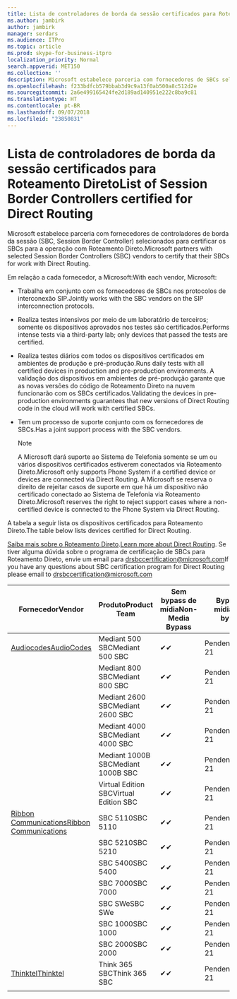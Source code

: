 ```yaml
---
title: Lista de controladores de borda da sessão certificados para Roteamento Direto
ms.author: jambirk
author: jambirk
manager: serdars
ms.audience: ITPro
ms.topic: article
ms.prod: skype-for-business-itpro
localization_priority: Normal
search.appverid: MET150
ms.collection: ''
description: Microsoft estabelece parceria com fornecedores de SBCs selecionados para certificar os SBCs para a operação com Roteamento Direto.
ms.openlocfilehash: f233bdfcb579bbab3d9c9a13f0ab500a8c512d2e
ms.sourcegitcommit: 2a6e499165424fe2d189ad140951e222c8ba9c81
ms.translationtype: HT
ms.contentlocale: pt-BR
ms.lasthandoff: 09/07/2018
ms.locfileid: "23850831"
---
```

# <a name="list-of-session-border-controllers-certified-for-direct-routing"></a><span data-ttu-id="d4758-103">Lista de controladores de borda da sessão certificados para Roteamento Direto</span><span class="sxs-lookup"><span data-stu-id="d4758-103">List of Session Border Controllers certified for Direct Routing</span></span>

<span data-ttu-id="d4758-104">Microsoft estabelece parceria com fornecedores de controladores de borda da sessão (SBC, Session Border Controller) selecionados para certificar os SBCs para a operação com Roteamento Direto.</span><span class="sxs-lookup"><span data-stu-id="d4758-104">Microsoft partners with selected Session Border Controllers (SBC) vendors to certify that their SBCs for work with Direct Routing.</span></span> 

<span data-ttu-id="d4758-105">Em relação a cada fornecedor, a Microsoft:</span><span class="sxs-lookup"><span data-stu-id="d4758-105">With each vendor, Microsoft:</span></span> 

- <span data-ttu-id="d4758-106">Trabalha em conjunto com os fornecedores de SBCs nos protocolos de interconexão SIP.</span><span class="sxs-lookup"><span data-stu-id="d4758-106">Jointly works with the SBC vendors on the SIP interconnection protocols.</span></span>
- <span data-ttu-id="d4758-107">Realiza testes intensivos por meio de um laboratório de terceiros; somente os dispositivos aprovados nos testes são certificados.</span><span class="sxs-lookup"><span data-stu-id="d4758-107">Performs intense tests via a third-party lab; only devices that passed the tests are certified.</span></span> 
- <span data-ttu-id="d4758-108">Realiza testes diários com todos os dispositivos certificados em ambientes de produção e pré-produção.</span><span class="sxs-lookup"><span data-stu-id="d4758-108">Runs daily tests with all certified devices in production and pre-production environments.</span></span> <span data-ttu-id="d4758-109">A validação dos dispositivos em ambientes de pré-produção garante que as novas versões do código de Roteamento Direto na nuvem funcionarão com os SBCs certificados.</span><span class="sxs-lookup"><span data-stu-id="d4758-109">Validating the devices in pre-production environments guarantees that new versions of Direct Routing code in the cloud will work with certified SBCs.</span></span> 
- <span data-ttu-id="d4758-110">Tem um processo de suporte conjunto com os fornecedores de SBCs.</span><span class="sxs-lookup"><span data-stu-id="d4758-110">Has a joint support process with the SBC vendors.</span></span>
 

  > [!NOTE]
  > <span data-ttu-id="d4758-111">A Microsoft dará suporte ao Sistema de Telefonia somente se um ou vários dispositivos certificados estiverem conectados via Roteamento Direto.</span><span class="sxs-lookup"><span data-stu-id="d4758-111">Microsoft only supports Phone System if a certified device or devices are connected via Direct Routing.</span></span> <span data-ttu-id="d4758-112">A Microsoft se reserva o direito de rejeitar casos de suporte em que há um dispositivo não certificado conectado ao Sistema de Telefonia via Roteamento Direto.</span><span class="sxs-lookup"><span data-stu-id="d4758-112">Microsoft reserves the right to reject support cases where a non-certified device is connected to the Phone System via Direct Routing.</span></span> 

<span data-ttu-id="d4758-113">A tabela a seguir lista os dispositivos certificados para Roteamento Direto.</span><span class="sxs-lookup"><span data-stu-id="d4758-113">The table below lists devices certified for Direct Routing.</span></span> 

<span data-ttu-id="d4758-114">[Saiba mais sobre o Roteamento Direto](https://aka.ms/dr).</span><span class="sxs-lookup"><span data-stu-id="d4758-114">[Learn more about Direct Routing](https://aka.ms/dr).</span></span> <span data-ttu-id="d4758-115">Se tiver alguma dúvida sobre o programa de certificação de SBCs para Roteamento Direto, envie um email para drsbccertification@microsoft.com</span><span class="sxs-lookup"><span data-stu-id="d4758-115">If you have any questions about SBC certification program for Direct Routing please email to drsbccertification@microsoft.com</span></span>


|<span data-ttu-id="d4758-116">Fornecedor</span><span class="sxs-lookup"><span data-stu-id="d4758-116">Vendor</span></span>  |<span data-ttu-id="d4758-117">Produto</span><span class="sxs-lookup"><span data-stu-id="d4758-117">Product Team</span></span>  |<span data-ttu-id="d4758-118">Sem bypass de mídia</span><span class="sxs-lookup"><span data-stu-id="d4758-118">Non-Media Bypass</span></span>  |<span data-ttu-id="d4758-119">Bypass de mídia</span><span class="sxs-lookup"><span data-stu-id="d4758-119">Media bypass.</span></span>  |<span data-ttu-id="d4758-120">Versão do software</span><span class="sxs-lookup"><span data-stu-id="d4758-120">Software Version</span></span>|
|---------|---------|---------|---------|---------|
|[<span data-ttu-id="d4758-121">Audiocodes</span><span class="sxs-lookup"><span data-stu-id="d4758-121">AudioCodes</span></span>](https://www.audiocodes.com/solutions-products/products/products-for-microsoft-365/sbcs-media-gateways)    |   <span data-ttu-id="d4758-122">Mediant 500 SBC</span><span class="sxs-lookup"><span data-stu-id="d4758-122">Mediant 500 SBC</span></span>       |    <span data-ttu-id="d4758-123">&#10004;</span><span class="sxs-lookup"><span data-stu-id="d4758-123">&#10004;</span></span>     |    <span data-ttu-id="d4758-124">Pendente</span><span class="sxs-lookup"><span data-stu-id="d4758-124">Pending 21</span></span>      |     <span data-ttu-id="d4758-125">7.20A.200.055</span><span class="sxs-lookup"><span data-stu-id="d4758-125">7.20A.200.055</span></span>     |
|  |   <span data-ttu-id="d4758-126">Mediant 800 SBC</span><span class="sxs-lookup"><span data-stu-id="d4758-126">Mediant 800 SBC</span></span>       |    <span data-ttu-id="d4758-127">&#10004;</span><span class="sxs-lookup"><span data-stu-id="d4758-127">&#10004;</span></span>      |     <span data-ttu-id="d4758-128">Pendente</span><span class="sxs-lookup"><span data-stu-id="d4758-128">Pending 21</span></span>    |      <span data-ttu-id="d4758-129">7.20A.200.055</span><span class="sxs-lookup"><span data-stu-id="d4758-129">7.20A.200.055</span></span>    |
|     |      <span data-ttu-id="d4758-130">Mediant 2600 SBC</span><span class="sxs-lookup"><span data-stu-id="d4758-130">Mediant 2600 SBC</span></span>    |     <span data-ttu-id="d4758-131">&#10004;</span><span class="sxs-lookup"><span data-stu-id="d4758-131">&#10004;</span></span>     |    <span data-ttu-id="d4758-132">Pendente</span><span class="sxs-lookup"><span data-stu-id="d4758-132">Pending 21</span></span>     |    <span data-ttu-id="d4758-133">7.20A.200.055</span><span class="sxs-lookup"><span data-stu-id="d4758-133">7.20A.200.055</span></span>      |
|     |   <span data-ttu-id="d4758-134">Mediant 4000 SBC</span><span class="sxs-lookup"><span data-stu-id="d4758-134">Mediant 4000 SBC</span></span>       |     <span data-ttu-id="d4758-135">&#10004;</span><span class="sxs-lookup"><span data-stu-id="d4758-135">&#10004;</span></span>     |    <span data-ttu-id="d4758-136">Pendente</span><span class="sxs-lookup"><span data-stu-id="d4758-136">Pending 21</span></span>     |    <span data-ttu-id="d4758-137">7.20A.200.055</span><span class="sxs-lookup"><span data-stu-id="d4758-137">7.20A.200.055</span></span>      |
|     |    <span data-ttu-id="d4758-138">Mediant 1000B SBC</span><span class="sxs-lookup"><span data-stu-id="d4758-138">Mediant 1000B  SBC</span></span>   |    <span data-ttu-id="d4758-139">&#10004;</span><span class="sxs-lookup"><span data-stu-id="d4758-139">&#10004;</span></span>      |  <span data-ttu-id="d4758-140">Pendente</span><span class="sxs-lookup"><span data-stu-id="d4758-140">Pending 21</span></span>       |    <span data-ttu-id="d4758-141">7.20A.200.055</span><span class="sxs-lookup"><span data-stu-id="d4758-141">7.20A.200.055</span></span>   |
|     |   <span data-ttu-id="d4758-142">Virtual Edition SBC</span><span class="sxs-lookup"><span data-stu-id="d4758-142">Virtual Edition SBC</span></span>    |   <span data-ttu-id="d4758-143">&#10004;</span><span class="sxs-lookup"><span data-stu-id="d4758-143">&#10004;</span></span>   |<span data-ttu-id="d4758-144">Pendente</span><span class="sxs-lookup"><span data-stu-id="d4758-144">Pending 21</span></span>         |     <span data-ttu-id="d4758-145">7.20A.200.055</span><span class="sxs-lookup"><span data-stu-id="d4758-145">7.20A.200.055</span></span>     |
|[<span data-ttu-id="d4758-146">Ribbon Communications</span><span class="sxs-lookup"><span data-stu-id="d4758-146">Ribbon Communications</span></span>](https://ribboncommunications.com/solutions/enterprise-solutions/microsoft-skype-business)     | <span data-ttu-id="d4758-147">SBC 5110</span><span class="sxs-lookup"><span data-stu-id="d4758-147">SBC 5110</span></span>    |    <span data-ttu-id="d4758-148">&#10004;</span><span class="sxs-lookup"><span data-stu-id="d4758-148">&#10004;</span></span>      |   <span data-ttu-id="d4758-149">Pendente</span><span class="sxs-lookup"><span data-stu-id="d4758-149">Pending 21</span></span>      |     <span data-ttu-id="d4758-150">V6.2</span><span class="sxs-lookup"><span data-stu-id="d4758-150">V6.2</span></span>     |
|     |<span data-ttu-id="d4758-151">SBC 5210</span><span class="sxs-lookup"><span data-stu-id="d4758-151">SBC 5210</span></span>     |     <span data-ttu-id="d4758-152">&#10004;</span><span class="sxs-lookup"><span data-stu-id="d4758-152">&#10004;</span></span>     |    <span data-ttu-id="d4758-153">Pendente</span><span class="sxs-lookup"><span data-stu-id="d4758-153">Pending 21</span></span>     |    <span data-ttu-id="d4758-154">V6.2</span><span class="sxs-lookup"><span data-stu-id="d4758-154">V6.2</span></span>      |
|     | <span data-ttu-id="d4758-155">SBC 5400</span><span class="sxs-lookup"><span data-stu-id="d4758-155">SBC 5400</span></span>     |    <span data-ttu-id="d4758-156">&#10004;</span><span class="sxs-lookup"><span data-stu-id="d4758-156">&#10004;</span></span>  |    <span data-ttu-id="d4758-157">Pendente</span><span class="sxs-lookup"><span data-stu-id="d4758-157">Pending 21</span></span>     |   <span data-ttu-id="d4758-158">V6.2</span><span class="sxs-lookup"><span data-stu-id="d4758-158">V6.2</span></span>    |
|     |<span data-ttu-id="d4758-159">SBC 7000</span><span class="sxs-lookup"><span data-stu-id="d4758-159">SBC 7000</span></span>     |     <span data-ttu-id="d4758-160">&#10004;</span><span class="sxs-lookup"><span data-stu-id="d4758-160">&#10004;</span></span>  |    <span data-ttu-id="d4758-161">Pendente</span><span class="sxs-lookup"><span data-stu-id="d4758-161">Pending 21</span></span>     |    <span data-ttu-id="d4758-162">V6.2</span><span class="sxs-lookup"><span data-stu-id="d4758-162">V6.2</span></span>      |
|     | <span data-ttu-id="d4758-163">SBC SWe</span><span class="sxs-lookup"><span data-stu-id="d4758-163">SBC SWe</span></span>  |   <span data-ttu-id="d4758-164">&#10004;</span><span class="sxs-lookup"><span data-stu-id="d4758-164">&#10004;</span></span>    |    <span data-ttu-id="d4758-165">Pendente</span><span class="sxs-lookup"><span data-stu-id="d4758-165">Pending 21</span></span>     |    <span data-ttu-id="d4758-166">V6.2</span><span class="sxs-lookup"><span data-stu-id="d4758-166">V6.2</span></span>      |
|     |<span data-ttu-id="d4758-167">SBC 1000</span><span class="sxs-lookup"><span data-stu-id="d4758-167">SBC 1000</span></span>   |     <span data-ttu-id="d4758-168">&#10004;</span><span class="sxs-lookup"><span data-stu-id="d4758-168">&#10004;</span></span>   |     <span data-ttu-id="d4758-169">Pendente</span><span class="sxs-lookup"><span data-stu-id="d4758-169">Pending 21</span></span>    |    <span data-ttu-id="d4758-170">V7.0.2</span><span class="sxs-lookup"><span data-stu-id="d4758-170">V7.0.2</span></span>   |<span data-ttu-id="d4758-171">&#10004;</span><span class="sxs-lookup"><span data-stu-id="d4758-171">&#10004;</span></span> 
|     | <span data-ttu-id="d4758-172">SBC 2000</span><span class="sxs-lookup"><span data-stu-id="d4758-172">SBC 2000</span></span>    |     <span data-ttu-id="d4758-173">&#10004;</span><span class="sxs-lookup"><span data-stu-id="d4758-173">&#10004;</span></span>   |    <span data-ttu-id="d4758-174">Pendente</span><span class="sxs-lookup"><span data-stu-id="d4758-174">Pending 21</span></span>     |    <span data-ttu-id="d4758-175">V7.0.2</span><span class="sxs-lookup"><span data-stu-id="d4758-175">V7.0.2</span></span>      |
|[<span data-ttu-id="d4758-176">Thinktel</span><span class="sxs-lookup"><span data-stu-id="d4758-176">Thinktel</span></span>](https://www.thinktel.ca/services/think-365/think-365-overview/)     |    <span data-ttu-id="d4758-177">Think 365 SBC</span><span class="sxs-lookup"><span data-stu-id="d4758-177">Think 365 SBC</span></span>      |  <span data-ttu-id="d4758-178">&#10004;</span><span class="sxs-lookup"><span data-stu-id="d4758-178">&#10004;</span></span>       |    <span data-ttu-id="d4758-179">Pendente</span><span class="sxs-lookup"><span data-stu-id="d4758-179">Pending 21</span></span>     |   <span data-ttu-id="d4758-180">V1.4</span><span class="sxs-lookup"><span data-stu-id="d4758-180">V1.4</span></span>       |
|     |         |         |         |         |
